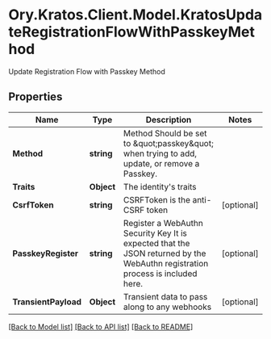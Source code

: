# Ory.Kratos.Client.Model.KratosUpdateRegistrationFlowWithPasskeyMethod
Update Registration Flow with Passkey Method

## Properties

Name | Type | Description | Notes
------------ | ------------- | ------------- | -------------
**Method** | **string** | Method  Should be set to \&quot;passkey\&quot; when trying to add, update, or remove a Passkey. | 
**Traits** | **Object** | The identity&#39;s traits | 
**CsrfToken** | **string** | CSRFToken is the anti-CSRF token | [optional] 
**PasskeyRegister** | **string** | Register a WebAuthn Security Key  It is expected that the JSON returned by the WebAuthn registration process is included here. | [optional] 
**TransientPayload** | **Object** | Transient data to pass along to any webhooks | [optional] 

[[Back to Model list]](../../README.md#documentation-for-models) [[Back to API list]](../../README.md#documentation-for-api-endpoints) [[Back to README]](../../README.md)


